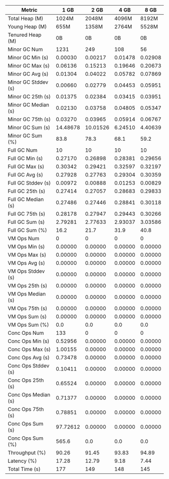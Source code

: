 | Metric | 1 GB | 2 GB | 4 GB | 8 GB |
|------|----|----|----|----|
| Total Heap (M) | 1024M | 2048M | 4096M | 8192M |
| Young Heap (M) | 655M | 1358M | 2764M | 5528M |
| Tenured Heap (M) | 0B | 0B | 0B | 0B |
| Minor GC Num | 1231 | 249 | 108 | 56 |
| Minor GC Min (s) | 0.00030 | 0.00217 | 0.01478 | 0.02908 |
| Minor GC Max (s) | 0.06136 | 0.15213 | 0.19646 | 0.20673 |
| Minor GC Avg (s) | 0.01304 | 0.04022 | 0.05782 | 0.07869 |
| Minor GC Stddev (s) | 0.00660 | 0.02779 | 0.04453 | 0.05951 |
| Minor GC 25th (s) | 0.01375 | 0.02384 | 0.03415 | 0.03951 |
| Minor GC Median (s) | 0.02130 | 0.03758 | 0.04805 | 0.05347 |
| Minor GC 75th (s) | 0.03270 | 0.03965 | 0.05914 | 0.06767 |
| Minor GC Sum (s) | 14.48678 | 10.01526 | 6.24510 | 4.40639 |
| Minor GC Sum (%) | 83.8 | 78.3 | 68.1 | 59.2 |
| Full GC Num | 10 | 10 | 10 | 10 |
| Full GC Min (s) | 0.27170 | 0.26898 | 0.28381 | 0.29656 |
| Full GC Max (s) | 0.30342 | 0.29421 | 0.32597 | 0.32197 |
| Full GC Avg (s) | 0.27928 | 0.27763 | 0.29304 | 0.30359 |
| Full GC Stddev (s) | 0.00972 | 0.00888 | 0.01253 | 0.00829 |
| Full GC 25th (s) | 0.27414 | 0.27057 | 0.28683 | 0.29833 |
| Full GC Median (s) | 0.27486 | 0.27446 | 0.28841 | 0.30118 |
| Full GC 75th (s) | 0.28178 | 0.27947 | 0.29443 | 0.30266 |
| Full GC Sum (s) | 2.79281 | 2.77633 | 2.93037 | 3.03586 |
| Full GC Sum (%) | 16.2 | 21.7 | 31.9 | 40.8 |
| VM Ops Num | 0 | 0 | 0 | 0 |
| VM Ops Min (s) | 0.00000 | 0.00000 | 0.00000 | 0.00000 |
| VM Ops Max (s) | 0.00000 | 0.00000 | 0.00000 | 0.00000 |
| VM Ops Avg (s) | 0.00000 | 0.00000 | 0.00000 | 0.00000 |
| VM Ops Stddev (s) | 0.00000 | 0.00000 | 0.00000 | 0.00000 |
| VM Ops 25th (s) | 0.00000 | 0.00000 | 0.00000 | 0.00000 |
| VM Ops Median (s) | 0.00000 | 0.00000 | 0.00000 | 0.00000 |
| VM Ops 75th (s) | 0.00000 | 0.00000 | 0.00000 | 0.00000 |
| VM Ops Sum (s) | 0.00000 | 0.00000 | 0.00000 | 0.00000 |
| VM Ops Sum (%) | 0.0 | 0.0 | 0.0 | 0.0 |
| Conc Ops Num | 133 | 0 | 0 | 0 |
| Conc Ops Min (s) | 0.52956 | 0.00000 | 0.00000 | 0.00000 |
| Conc Ops Max (s) | 1.00155 | 0.00000 | 0.00000 | 0.00000 |
| Conc Ops Avg (s) | 0.73478 | 0.00000 | 0.00000 | 0.00000 |
| Conc Ops Stddev (s) | 0.10411 | 0.00000 | 0.00000 | 0.00000 |
| Conc Ops 25th (s) | 0.65524 | 0.00000 | 0.00000 | 0.00000 |
| Conc Ops Median (s) | 0.71377 | 0.00000 | 0.00000 | 0.00000 |
| Conc Ops 75th (s) | 0.78851 | 0.00000 | 0.00000 | 0.00000 |
| Conc Ops Sum (s) | 97.72612 | 0.00000 | 0.00000 | 0.00000 |
| Conc Ops Sum (%) | 565.6 | 0.0 | 0.0 | 0.0 |
| Throughput (%) | 90.26 | 91.45 | 93.83 | 94.89 |
| Latency (%) | 17.28 | 12.79 | 9.18 | 7.44 |
| Total Time (s) | 177 | 149 | 148 | 145 |
